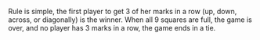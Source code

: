 Rule is simple, the first player to get 3 of her marks in a row (up, down, across, or diagonally) is the winner. When all 9 squares are full, the game is over, and no player has 3 marks in a row, the game ends in a tie.

